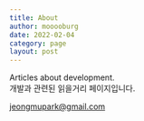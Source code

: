 ```yaml
---
title: About
author: mooooburg
date: 2022-02-04
category: page
layout: post
---
```


Articles about development.  
개발과 관련된 읽을거리 페이지입니다.  

jeongmupark@gmail.com  
